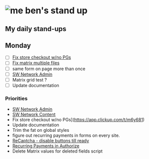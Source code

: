 # ![me](https://avatars2.githubusercontent.com/u/5232044?s=50&v=4) ben's stand up

## My daily stand-ups

## Monday

- [ ] [Fix store checkout w/no PGs](https://app.clickup.com/t/m6y681)
- [ ] [Fix matrix multiple files](https://app.clickup.com/t/kmy6hj)
- [ ] same form on page more than once
- [ ] [SW Network Admin](https://app.clickup.com/8537154/v/l/li/54890360?pr=12760709)
- [ ] Matrix grid test ?
- [ ] Update documentation

### Priorities 
    
- [SW Network Admin](https://app.clickup.com/8537154/v/l/li/54890360?pr=12760709)
- [SW Network Content](https://app.clickup.com/8537154/v/l/li/54892353?pr=12760709)
- Fix store checkout w/no PGs](https://app.clickup.com/t/m6y681)
- Update documentation
- Trim the fat on global styles
- figure out recurring payments in forms on every site.
- [ReCaptcha - disable buttons till ready](https://projects.madebyspeak.com/#/tasks/17598281)
- [Recurring Payments in Authorize](https://projects.madebyspeak.com/#/tasks/16411534)
- Delete Matrix values for deleted fields script
